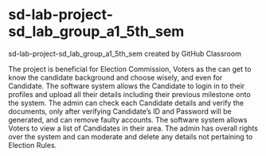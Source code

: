 # sd-lab-project-sd_lab_group_a1_5th_sem
sd-lab-project-sd_lab_group_a1_5th_sem created by GitHub Classroom

The project is beneficial for Election Commission, Voters as the can get to know the candidate background and choose wisely, and even for Candidate. The software system allows the Candidate to login in to their profiles and upload all their details including their previous milestone onto the system. The admin can check each Candidate details and verify the documents, only after verifying Candidate’s ID and Password will be generated, and can remove faulty accounts. The software system allows Voters to view a list of Candidates in their area. The admin has overall rights over the system and can moderate and delete any details not pertaining to Election Rules.
